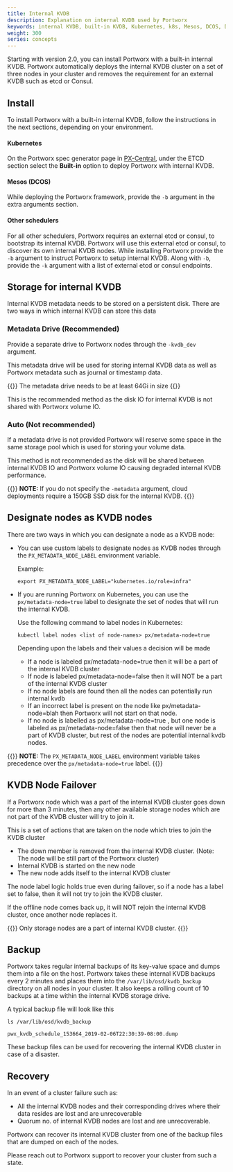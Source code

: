```yaml
---
title: Internal KVDB
description: Explanation on internal KVDB used by Portworx
keywords: internal KVDB, built-in KVDB, Kubernetes, k8s, Mesos, DCOS, DC/OS, help, how to, explanation
weight: 300
series: concepts
---
```


Starting with version 2.0, you can install Portworx with a built-in internal KVDB. Portworx automatically deploys the internal KVDB cluster on a set of three nodes in your cluster and removes the requirement for an external KVDB such as etcd or Consul.

## Install

To install Portworx with a built-in internal KVDB, follow the instructions in the next sections, depending on your environment.


#### Kubernetes

On the Portworx spec generator page in [PX-Central](https://central.portworx.com), under the ETCD section select the **Built-in** option to deploy Portworx with internal KVDB.

#### Mesos (DCOS)

While deploying the Portworx framework, provide the `-b` argument in the extra arguments section.

#### Other schedulers

For all other schedulers, Portworx requires an external etcd or consul, to bootstrap its internal KVDB. Portworx will use this external etcd or consul, to discover its own internal KVDB nodes. While installing Portworx provide the `-b` argument to instruct Portworx to setup internal KVDB. Along with `-b`, provide the `-k` argument with a list of external etcd or consul endpoints.


## Storage for internal KVDB

Internal KVDB metadata needs to be stored on a persistent disk. There are two ways in which internal KVDB can store this data

### Metadata Drive (Recommended)

Provide a separate drive to Portworx nodes through the `-kvdb_dev` argument.

<!-- Is the following statement still true? -->
This metadata drive will be used for storing  internal KVDB data as well as Portworx metadata such as journal or timestamp data.


{{<info>}}
The metadata drive needs to be at least 64Gi in size
{{</info>}}

This is the recommended method as the disk IO for internal KVDB is not shared with Portworx volume IO.

### Auto (Not recommended)

If a metadata drive is not provided Portworx will reserve some space in the same storage pool which is used for storing your volume data.

This method is not recommended as the disk will be shared between internal KVDB IO and Portworx volume IO causing degraded internal KVDB performance.

<!-- Shall we update this note? -->
{{<info>}}
**NOTE:** If you do not specify the `-metadata` argument, cloud deployments require a 150GB SSD disk for the internal KVDB.
{{</info>}}


## Designate nodes as KVDB nodes

There are two ways in which you can designate a node as a KVDB node:

- You can use custom labels to designate nodes as KVDB nodes through the `PX_METADATA_NODE_LABEL` environment variable.

    Example:

    ```text
    export PX_METADATA_NODE_LABEL="kubernetes.io/role=infra"
    ```

- If you are running Portworx on Kubernetes, you can use the `px/metadata-node=true` label to designate the set of nodes that will run the internal KVDB.

    Use the following command to label nodes in Kubernetes:

    ```text
    kubectl label nodes <list of node-names> px/metadata-node=true
    ```

    Depending upon the labels and their values a decision will be made

    - If a node is labeled px/metadata-node=true then it will be a part of the internal KVDB cluster
    - If node is labeled px/metadata-node=false then it will NOT be a part of the internal KVDB cluster
    - If no node labels are found then all the nodes can potentially run internal kvdb
    - If an incorrect label is present on the node like px/metadata-node=blah then Portworx will not start on that node.
    - If no node is labelled as px/metadata-node=true , but one node is labeled as px/metadata-node=false then that node will never be a part of KVDB cluster, but rest of the nodes are potential internal kvdb nodes.

{{<info>}}
**NOTE:** The `PX_METADATA_NODE_LABEL` environment variable takes precedence over the `px/metadata-node=true` label.
{{</info>}}

## KVDB Node Failover

If a Portworx node which was a part of the internal KVDB cluster goes down for more than 3 minutes, then any other available storage nodes which are not part of the KVDB cluster will try to join it.

This is a set of actions that are taken on the node which tries to join the KVDB cluster

- The down member is removed from the internal KVDB cluster. (Note: The node will be still part of the Portworx cluster)
- Internal KVDB is started on the new node
- The new node adds itself to the internal KVDB cluster

The node label logic holds true even during failover, so if a node has a label set to false, then it will not try to join the KVDB cluster.

If the offline node comes back up, it will NOT rejoin the internal KVDB cluster, once another node replaces it.

{{<info>}}
Only storage nodes are a part of internal KVDB cluster.
{{</info>}}


## Backup

Portworx takes regular internal backups of its key-value space and dumps them into a file on the host.
Portworx takes these internal KVDB backups every 2 minutes and places them into the `/var/lib/osd/kvdb_backup` directory on all nodes in your cluster. It also keeps a rolling count of 10 backups at a time within the internal KVDB storage drive.

A typical backup file will look like this

```text
ls /var/lib/osd/kvdb_backup
```

```output
pwx_kvdb_schedule_153664_2019-02-06T22:30:39-08:00.dump
```

These backup files can be used for recovering the internal KVDB cluster in case of a disaster.

## Recovery

In an event of a cluster failure such as:

- All the internal KVDB nodes and their corresponding drives where their data resides are lost and are unrecoverable
- Quorum no. of internal KVDB nodes are lost and are unrecoverable.

Portworx can recover its internal KVDB cluster from one of the backup files that are dumped on each of the nodes.

Please reach out to Portworx support to recover your cluster from such a state.
